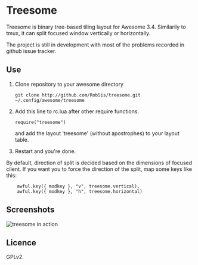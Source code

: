 Treesome
========

Treesome is binary tree-based tiling layout for Awesome 3.4.
Similarily to tmux, it can split focused window vertically or horizontally.

The project is still in development with most of the
problems recorded in github issue tracker.


Use
---

1. Clone repository to your awesome directory

    `git clone http://github.com/RobSis/treesome.git ~/.config/awesome/treesome`

2. Add this line to rc.lua after other require functions.

    `require("treesome")`

   and add the layout 'treesome' (without apostrophes) to your layout table.

3. Restart and you're done.

By default, direction of split is decided based on the dimensions of focused client.
If you want you to force the direction of the split, map some keys like this:

```
    awful.key({ modkey }, "v", treesome.vertical),
    awful.key({ modkey }, "h", treesome.horizontal)
```

Screenshots
-----------

![treesome in action](http://i.imgur.com/W6B7XnD.png)




Licence
-------
GPLv2.
